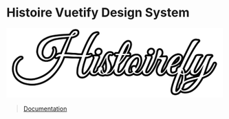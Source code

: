 # Histoire Vuetify Design System

![Histoirefy](/src/docs/logos/histoirefy-logo-large-transparent-bg.png "Histoirefy")

> [Documentation](https://boredlunatic.github.io/histoire-vuetify-design-system/)
